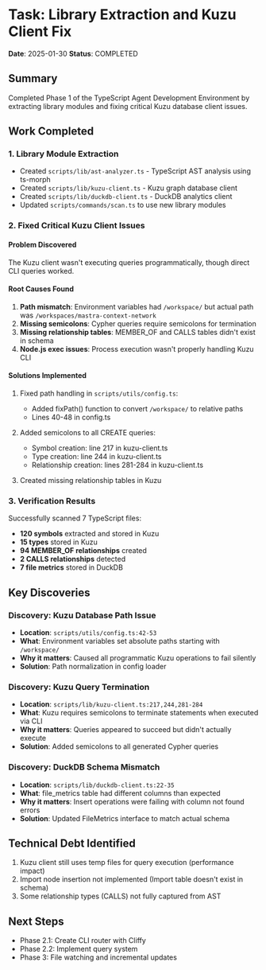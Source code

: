 # Task: Library Extraction and Kuzu Client Fix
**Date**: 2025-01-30
**Status**: COMPLETED

## Summary
Completed Phase 1 of the TypeScript Agent Development Environment by extracting library modules and fixing critical Kuzu database client issues.

## Work Completed

### 1. Library Module Extraction
- Created `scripts/lib/ast-analyzer.ts` - TypeScript AST analysis using ts-morph
- Created `scripts/lib/kuzu-client.ts` - Kuzu graph database client
- Created `scripts/lib/duckdb-client.ts` - DuckDB analytics client
- Updated `scripts/commands/scan.ts` to use new library modules

### 2. Fixed Critical Kuzu Client Issues

#### Problem Discovered
The Kuzu client wasn't executing queries programmatically, though direct CLI queries worked.

#### Root Causes Found
1. **Path mismatch**: Environment variables had `/workspace/` but actual path was `/workspaces/mastra-context-network`
2. **Missing semicolons**: Cypher queries require semicolons for termination
3. **Missing relationship tables**: MEMBER_OF and CALLS tables didn't exist in schema
4. **Node.js exec issues**: Process execution wasn't properly handling Kuzu CLI

#### Solutions Implemented
1. Fixed path handling in `scripts/utils/config.ts`:
   - Added fixPath() function to convert `/workspace/` to relative paths
   - Lines 40-48 in config.ts

2. Added semicolons to all CREATE queries:
   - Symbol creation: line 217 in kuzu-client.ts
   - Type creation: line 244 in kuzu-client.ts
   - Relationship creation: lines 281-284 in kuzu-client.ts

3. Created missing relationship tables in Kuzu

### 3. Verification Results
Successfully scanned 7 TypeScript files:
- **120 symbols** extracted and stored in Kuzu
- **15 types** stored in Kuzu
- **94 MEMBER_OF relationships** created
- **2 CALLS relationships** detected
- **7 file metrics** stored in DuckDB

## Key Discoveries

### Discovery: Kuzu Database Path Issue
- **Location**: `scripts/utils/config.ts:42-53`
- **What**: Environment variables set absolute paths starting with `/workspace/`
- **Why it matters**: Caused all programmatic Kuzu operations to fail silently
- **Solution**: Path normalization in config loader

### Discovery: Kuzu Query Termination
- **Location**: `scripts/lib/kuzu-client.ts:217,244,281-284`
- **What**: Kuzu requires semicolons to terminate statements when executed via CLI
- **Why it matters**: Queries appeared to succeed but didn't actually execute
- **Solution**: Added semicolons to all generated Cypher queries

### Discovery: DuckDB Schema Mismatch
- **Location**: `scripts/lib/duckdb-client.ts:22-35`
- **What**: file_metrics table had different columns than expected
- **Why it matters**: Insert operations were failing with column not found errors
- **Solution**: Updated FileMetrics interface to match actual schema

## Technical Debt Identified
1. Kuzu client still uses temp files for query execution (performance impact)
2. Import node insertion not implemented (Import table doesn't exist in schema)
3. Some relationship types (CALLS) not fully captured from AST

## Next Steps
- Phase 2.1: Create CLI router with Cliffy
- Phase 2.2: Implement query system
- Phase 3: File watching and incremental updates